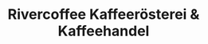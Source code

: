 ---
title: "Rivercoffee Kaffeerösterei & Kaffeehandel"
url: /duesseldorf/rivercoffee-kaffeeroesterei-und-kaffeehandel/
shop: Kaffee
---